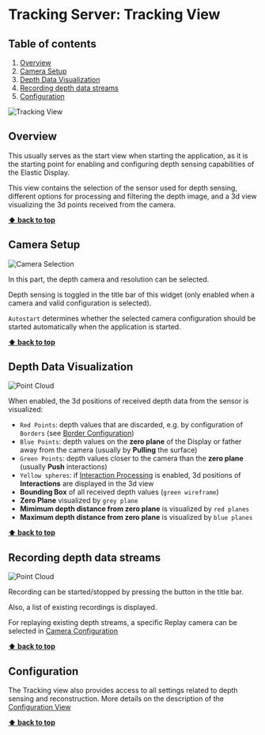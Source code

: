 # Tracking Server: Tracking View

<!-- omit in toc -->
## Table of contents

1. [Overview](#overview)
2. [Camera Setup](#camera-setup)
3. [Depth Data Visualization](#depth-data-visualization)
4. [Recording depth data streams](#recording-depth-data-streams)
5. [Configuration](#configuration)

![Tracking View](/reflex/assets/img/server/tracking-view_overview.png)

## Overview

This usually serves as the start view when starting the application, as it is the starting point for enabling and configuring depth sensing capabilities of the Elastic Display.

This view contains the selection of the sensor used for depth sensing, different options for processing and filtering the depth image, and a 3d view visualizing the 3d points received from the camera.

__[⬆ back to top](#table-of-contents)__

## Camera Setup

![Camera Selection](/reflex/assets/img/server/tracking-view_camera.png)

In this part, the depth camera and resolution can be selected.

Depth sensing is toggled in the title bar of this widget (only enabled when a camera and valid configuration is selected).

`Autostart` determines whether the selected camera configuration should be started automatically when the application is started.

__[⬆ back to top](#table-of-contents)__

## Depth Data Visualization

![Point Cloud](/reflex/assets/img/server/tracking-view_point-cloud.png)

When enabled, the 3d positions of received depth data from the sensor is visualized:

* `Red Points`: depth values that are discarded, e.g. by configuration of `Borders` (see [Border Configuration](config-view.html#borders))
* `Blue Points`: depth values on the __zero plane__ of the Display or father away from the camera (usually by __Pulling__ the surface)
* `Green Points`: depth values closer to the camera than the __zero plane__ (usually __Push__ interactions)
* `Yellow spheres`: if [Interaction Processing](interaction-view.html) is enabled, 3d positions of __Interactions__ are displayed in the 3d view
* __Bounding Box__ of all received depth values (`green wireframe`)
* __Zero Plane__ visualized by `grey plane`
* __Mimimum depth distance from zero plane__ is visualized by `red planes`
* __Maximum depth distance from zero plane__ is visualized by `blue planes`

__[⬆ back to top](#table-of-contents)__

## Recording depth data streams

![Point Cloud](/reflex/assets/img/server/tracking-view_recording.png)

Recording can be started/stopped by pressing the button in the title bar.

Also, a list of existing recordings is displayed.

For replaying existing depth streams, a specific Replay camera can be selected in [Camera Configuration](#camera-setup)

__[⬆ back to top](#table-of-contents)__

## Configuration

The Tracking view also provides access to all settings related to depth sensing and reconstruction. More details on the description of the [Configuration View](configuration-view.html)

__[⬆ back to top](#table-of-contents)__
